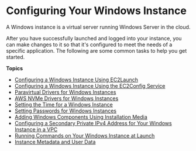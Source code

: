 # Configuring Your Windows Instance<a name="ec2-windows-instances"></a>

A Windows instance is a virtual server running Windows Server in the cloud\.

After you have successfully launched and logged into your instance, you can make changes to it so that it's configured to meet the needs of a specific application\. The following are some common tasks to help you get started\.

**Topics**
+ [Configuring a Windows Instance Using EC2Launch](ec2launch.md)
+ [Configuring a Windows Instance Using the EC2Config Service](ec2config-service.md)
+ [Paravirtual Drivers for Windows Instances](xen-drivers-overview.md)
+ [AWS NVMe Drivers for Windows Instances](aws-nvme-drivers.md)
+ [Setting the Time for a Windows Instance](windows-set-time.md)
+ [Setting Passwords for Windows Instances](ec2-windows-passwords.md)
+ [Adding Windows Components Using Installation Media](windows-optional-components.md)
+ [Configuring a Secondary Private IPv4 Address for Your Windows Instance in a VPC](config-windows-multiple-ip.md)
+ [Running Commands on Your Windows Instance at Launch](ec2-windows-user-data.md)
+ [Instance Metadata and User Data](ec2-instance-metadata.md)